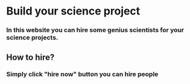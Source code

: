 # Build your science project

### In this website you can hire some genius scientists for your science projects.

## How to hire?
### Simply click "hire now" button you can hire people
